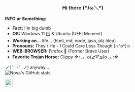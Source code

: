 <h3 align="center"> Hi there (*/ω＼*)<br/></h3>

**INFO or Something:**
- **Fact:** I'm big dumb
- **OS:** Windows 11 🪟 & Ubuntu (UEFI Moment)
- **Working on...** life... (html, md, node, java, plz hlep) <br>
- **Pronouns:**  They / He - I Could Care Less Though (∩^o^)⊃
- **WEB-BROWSER:** Firefox 🦊 (Former Brave User)
- **Favorite Trojan Horse:** Clippy ☆*: .｡. o(≧▽≦)o .｡.:*☆

ノ( ゜-゜ノ) anyway...<br>
![Nova's GitHub stats](https://github-readme-stats.vercel.app/api?username=Novationo&theme=dark&show_icons=true)
<p align="left">
	<img src="https://i.imgur.com/aPawrTP.png"  height="24" alt="header"/><br/></p>

